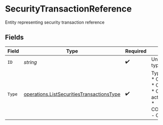 # SecurityTransactionReference

Entity representing security transaction reference


## Fields

| Field                                                                                                                                                                                | Type                                                                                                                                                                                 | Required                                                                                                                                                                             | Description                                                                                                                                                                          |
| ------------------------------------------------------------------------------------------------------------------------------------------------------------------------------------ | ------------------------------------------------------------------------------------------------------------------------------------------------------------------------------------ | ------------------------------------------------------------------------------------------------------------------------------------------------------------------------------------ | ------------------------------------------------------------------------------------------------------------------------------------------------------------------------------------ |
| `ID`                                                                                                                                                                                 | *string*                                                                                                                                                                             | :heavy_check_mark:                                                                                                                                                                   | Unique identifier for a resource of given type.                                                                                                                                      |
| `Type`                                                                                                                                                                               | [operations.ListSecuritiesTransactionsType](../../../pkg/models/operations/listsecuritiestransactionstype.md)                                                                        | :heavy_check_mark:                                                                                                                                                                   | Type of the reference.<br/>* ORDER - Order<br/>* ORDER_EXECUTION - Order execution<br/>* CORPORATE_ACTION - Corporate action<br/>* CORPORATE_ACTION_TRANSACTION_ID - Corporate action transaction ID |